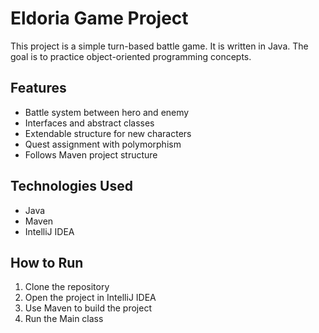 # Eldoria Game Project

This project is a simple turn-based battle game. It is written in Java. The goal is to practice object-oriented programming concepts.

## Features

- Battle system between hero and enemy
- Interfaces and abstract classes
- Extendable structure for new characters
- Quest assignment with polymorphism
- Follows Maven project structure

## Technologies Used

- Java
- Maven
- IntelliJ IDEA

## How to Run

1. Clone the repository
2. Open the project in IntelliJ IDEA
3. Use Maven to build the project
4. Run the Main class